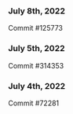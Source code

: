### July 8th, 2022

Commit #125773

### July 5th, 2022

Commit #314353


### July 4th, 2022

Commit #72281
